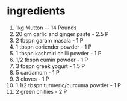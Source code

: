 # ingredients

1. 1kg Mutton -- 14 Pounds
2. 20 gm garlic and ginger paste - 2.5 P
3. 2 tbspn garam masala - 1 P
4. 1 tbspn coriender powder - 1 P 
5. 1 tbspn kashmiri chilli powder - 1 P
6. 1/2 tbspn cumin powder - 1 P
7. 3 tbspn greek yogurt - 1.5 P
8. 5 cardamom - 1 P
9. 3 cloves - 1 P
10. 1 1/2 tbspn turmeric/curcuma powder - 1 P
11. 2 green chillies - 2 P
 
